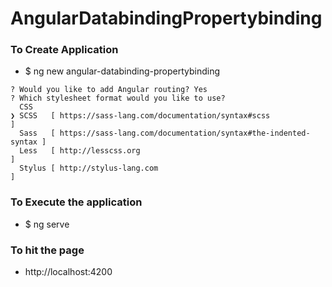 # AngularDatabindingPropertybinding

### To Create Application 
* $ ng new angular-databinding-propertybinding
```
? Would you like to add Angular routing? Yes
? Which stylesheet format would you like to use? 
  CSS 
❯ SCSS   [ https://sass-lang.com/documentation/syntax#scss                ] 
  Sass   [ https://sass-lang.com/documentation/syntax#the-indented-syntax ] 
  Less   [ http://lesscss.org                                             ] 
  Stylus [ http://stylus-lang.com                                         ] 
```
### To Execute the application
* $ ng serve

###  To hit the page
* http://localhost:4200
